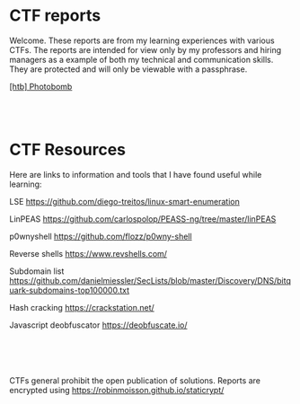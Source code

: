 # CTF reports 
Welcome.  These reports are from my learning experiences with various CTFs.  The reports are intended for view only by my professors and hiring managers as a example of both my technical and communication skills.  They are protected and will only be viewable with a passphrase.

<a href="https://htmlpreview.github.io/?https://github.com/Maxwellraygor/CTF/blob/main/htb-photobomb-protected.html" target="_blank">[htb] Photobomb</a>
  
<br/><br/>

# CTF Resources
Here are links to information and tools that I have found useful while learning:

LSE	https://github.com/diego-treitos/linux-smart-enumeration

LinPEAS	https://github.com/carlospolop/PEASS-ng/tree/master/linPEAS

p0wnyshell	https://github.com/flozz/p0wny-shell

Reverse shells	https://www.revshells.com/

Subdomain list	https://github.com/danielmiessler/SecLists/blob/master/Discovery/DNS/bitquark-subdomains-top100000.txt

Hash cracking	https://crackstation.net/

Javascript deobfuscator	https://deobfuscate.io/


<br/><br/><br/><br/>
CTFs general prohibit the open publication of solutions.
Reports are encrypted using https://robinmoisson.github.io/staticrypt/
